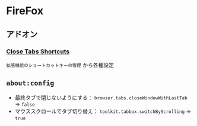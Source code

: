 # FireFox

## アドオン

### [Close Tabs Shortcuts](https://addons.mozilla.org/ja/firefox/addon/close-tabs-shortcuts/)

`拡張機能のショートカットキーの管理` から各種設定

## `about:config`

+ 最終タブで閉じないようにする： `browser.tabs.closeWindowWithLastTab` => `false`
+ マウススクロールでタブ切り替え： `toolkit.tabbox.switchByScrolling` => `true`